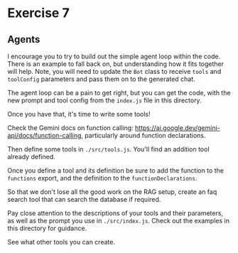 # Exercise 7

## Agents

I encourage you to try to build out the simple agent loop within the code. There is an example to fall back on, but understanding how it fits together will help. Note, you will need to update the `Bot` class to receive `tools` and `toolConfig` parameters and pass them on to the generated chat.

The agent loop can be a pain to get right, but you can get the code, with the new prompt and tool config from the `index.js` file in this directory.

Once you have that, it's time to write some tools!

Check the Gemini docs on function calling: https://ai.google.dev/gemini-api/docs/function-calling, particularly around function declarations.

Then define some tools in `./src/tools.js`. You'll find an addition tool already defined.

Once you define a tool and its definition be sure to add the function to the `functions` export, and the definition to the `functionDeclarations`.

So that we don't lose all the good work on the RAG setup, create an faq search tool that can search the database if required.

Pay close attention to the descriptions of your tools and their parameters, as well as the prompt you use in `./src/index.js`. Check out the examples in this directory for guidance.

See what other tools you can create.
